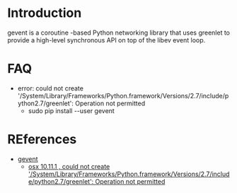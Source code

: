 # Introduction

gevent is a coroutine -based Python networking library that uses greenlet to provide a high-level synchronous API on top of the libev event loop.

# FAQ

 - error: could not create '/System/Library/Frameworks/Python.framework/Versions/2.7/include/python2.7/greenlet': Operation not permitted
    - sudo pip install --user gevent

# REferences

 - [gevent](http://www.gevent.org)
    - [osx 10.11.1 , could not create '/System/Library/Frameworks/Python.framework/Versions/2.7/include/python2.7/greenlet': Operation not permitted](https://github.com/gevent/gevent/issues/679)